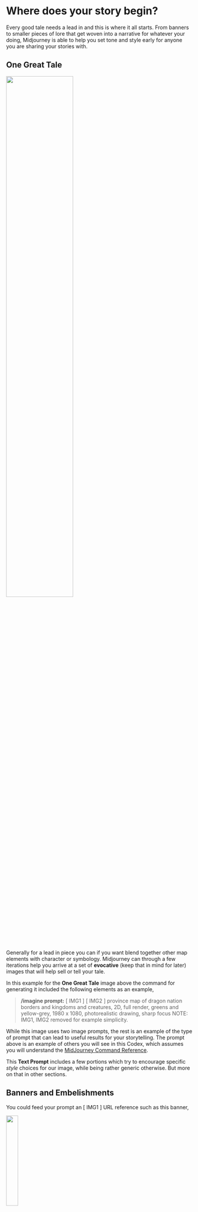 # Where does your story begin?

Every good tale needs a lead in and this is where it all starts. From banners to smaller pieces of lore that get woven into a narrative for whatever your doing, Midjourney is able to help you set tone and style early for anyone you are sharing your stories with.

## One Great Tale

<img src="https://cdn.midjourney.com/db707701-4449-4009-945e-19776b7c40c7/grid_0.png" width="60%">

Generally for a lead in piece you can if you want blend together other map elements with character or symbology. Midjourney can through a few iterations help you arrive at a set of **evocative** (keep that in mind for later) images that will help sell or tell your tale.

In this example for the **One Great Tale** image above the command for generating it included the following elements as an example,

> **/imagine prompt:** [ IMG1 ] [ IMG2 ] province map of dragon nation borders and kingdoms and creatures, 2D, full render, greens and yellow-grey, 1980 x 1080, photorealistic drawing, sharp focus
NOTE: IMG1, IMG2 removed for example simplicity.

While this image uses two image prompts, the rest is an example of the type of prompt that can lead to useful results for your storytelling. The prompt above is an example of others you will see in this Codex, which assumes you will understand the [MidJourney Command Reference](https://midjourney.gitbook.io/docs/imagine-parameters).

This **Text Prompt** includes a few portions which try to encourage specific _style_ choices for our image, while being rather generic otherwise. But more on that in other sections.

## Banners and Embelishments

You could feed your prompt an [ IMG1 ] URL reference such as this banner,

<img src="https://user-images.githubusercontent.com/4333299/204849680-40460835-9ffb-4cef-83c3-f3e5ba61b58c.png" width="25%">

as well as other seed elements, like this dragon (which was used in **The Great Tale** image above). This image was what allowed the top-of-the-waves (low detail but enough to capture a viewers interest) in the output image.

<img src="https://cdn.midjourney.com/0544f223-7926-4428-8330-7129e501f0ca/grid_0.png" width="40%">

An example of doing so shows that Midjourney is not able at this time (V4) to retain stability to your original source image, but will leverage it for derivative (hybridized) results. In this example, the two images were added as reference and a simple prompt to add banner information was used as a way to create options for different "front page" views or variants. From here you can iterate and identify style schoices that maybe suit telling "chapter" or sub-sections of your story or narrative.

> imagine prompt: [ url1 ] [ url2] add banner icons

<img src="https://cdn.midjourney.com/49c0ee0b-126d-4dfb-80ea-5992c86fab24/grid_0.png" width="40%">
